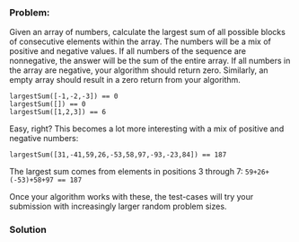 ### Problem:
<p>Given an array of numbers, calculate the largest sum of all possible blocks of consecutive elements within the array. The numbers will be a mix of positive and negative values. If all numbers of the sequence are nonnegative, the answer will be the sum of the entire array. If all numbers in the array are negative, your algorithm should return zero. Similarly, an empty array should result in a zero return from your algorithm.</p>
<pre><code>largestSum([-1,-2,-3]) == 0
largestSum([]) == 0
largestSum([1,2,3]) == 6</code></pre><p>Easy, right? This becomes a lot more interesting with a mix of positive and negative numbers:</p>
<pre><code>largestSum([31,-41,59,26,-53,58,97,-93,-23,84]) == 187</code></pre><p>The largest sum comes from elements in positions 3 through 7:
<code>59+26+(-53)+58+97 == 187</code></p>
<p>Once your algorithm works with these, the test-cases will try your submission with increasingly larger random problem sizes.</p>

### Solution
